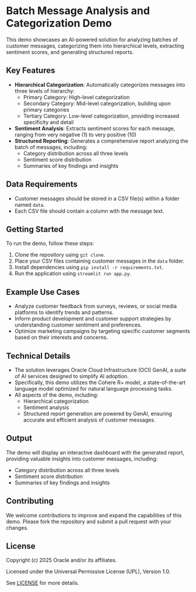# Batch Message Analysis and Categorization Demo
This demo showcases an AI-powered solution for analyzing batches of customer messages, categorizing them into hierarchical levels, extracting sentiment scores, and generating structured reports.

## Key Features
* **Hierarchical Categorization**: Automatically categorizes messages into three levels of hierarchy:
	+ Primary Category: High-level categorization
	+ Secondary Category: Mid-level categorization, building upon primary categories
	+ Tertiary Category: Low-level categorization, providing increased specificity and detail
* **Sentiment Analysis**: Extracts sentiment scores for each message, ranging from very negative (1) to very positive (10)
* **Structured Reporting**: Generates a comprehensive report analyzing the batch of messages, including:
	+ Category distribution across all three levels
	+ Sentiment score distribution
	+ Summaries of key findings and insights

## Data Requirements
* Customer messages should be stored in a CSV file(s) within a folder named `data`.
* Each CSV file should contain a column with the message text.

## Getting Started
To run the demo, follow these steps:
1. Clone the repository using `git clone`.
2. Place your CSV files containing customer messages in the `data` folder.
3. Install dependencies using `pip install -r requirements.txt`.
4. Run the application using `streamlit run app.py`.

## Example Use Cases
* Analyze customer feedback from surveys, reviews, or social media platforms to identify trends and patterns.
* Inform product development and customer support strategies by understanding customer sentiment and preferences.
* Optimize marketing campaigns by targeting specific customer segments based on their interests and concerns.

## Technical Details
* The solution leverages Oracle Cloud Infrastructure (OCI) GenAI, a suite of AI services designed to simplify AI adoption.
* Specifically, this demo utilizes the Cohere R+ model, a state-of-the-art language model optimized for natural language processing tasks.
* All aspects of the demo, including:
	+ Hierarchical categorization
	+ Sentiment analysis
	+ Structured report generation
are powered by GenAI, ensuring accurate and efficient analysis of customer messages.

## Output
The demo will display an interactive dashboard with the generated report, providing valuable insights into customer messages, including:
* Category distribution across all three levels
* Sentiment score distribution
* Summaries of key findings and insights

## Contributing
We welcome contributions to improve and expand the capabilities of this demo. Please fork the repository and submit a pull request with your changes.

## License
Copyright (c) 2025 Oracle and/or its affiliates.
 
Licensed under the Universal Permissive License (UPL), Version 1.0.
 
See [LICENSE](https://github.com/oracle-devrel/technology-engineering/blob/main/LICENSE) for more details.